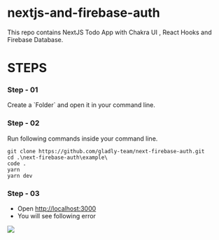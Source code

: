 # nextjs-and-firebase-auth
This repo contains NextJS Todo App with Chakra UI , React Hooks and Firebase Database.

# STEPS
<h3 color="yellow">Step - 01</h3>
Create a `Folder` and open it in your command line.

### Step - 02
Run following commands inside your command line.
```
git clone https://github.com/gladly-team/next-firebase-auth.git
cd .\next-firebase-auth\example\
code .
yarn
yarn dev
```

### Step - 03
- Open [http://localhost:3000](http://localhost:3000/)
- You will see following error
<img src="https://github.com/aahmedfaraz/nextjs-and-firebase-auth/blob/main/assets/images/init-error.PNG" />
